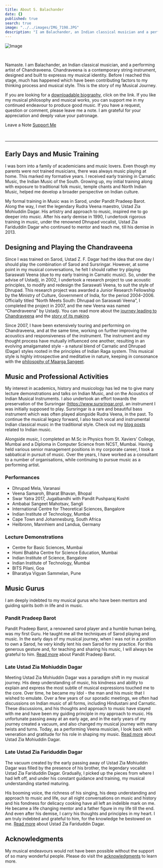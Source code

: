 ```yaml
---
title: About S. Balachander
date: {}
published: true
search: true
image: "../../images/IMG_7198.JPG"
description: "I am Balachander, an Indian classical musician and a performing artist of Chandraveena. Chandraveena is a modern string instrument designed by me to reflect my musical identity and values. Before I reached this stage, much has happened which has shaped my thoughts and music. This is the story of my Musical Journey. Read on to find out!"
---
```


![Image](IMG_7198.JPG)

<br>

Namaste. I am Balachander, an Indian classical musician, and a performing artist of Chandraveena. Chandraveena is a contemporary string instrument, designed and built to expresss my musical identity. Before I reached this stage, much has happened which have been contributing factors to my thinking process and musical style. This is the story of my Musical Journey.

If you are looking for a [downloadable biography](/assets/Biography.pdf), click on the link. If you like my musical philosophy and musical works, you can support me in my continued endeavour to produce good music. If you have a request, question or comment, please leave me a note. I am grateful for your appreciation and deeply value your patronage.

<notice-box center=" ">

<my-button to="/contact/">Leave a Note</my-button>
<a href="https://www.paypal.me/ChandraveenaTest"><unlinked-button>Support Me</unlinked-button></a>

</notice-box>

<br>
<hr>

## Early Days and Music Training

I was born into a family of academicians and music lovers. Even though my parents were not trained musicians, there was always music playing at home. This marked my formative years. I received early training in Carnatic Music, the Indian Music of the South. Growing up, my initial training along with exposure to traditional folk music, temple chants and North Indian Music, helped me develop a broader perspective on Indian culture.

My formal training in Music was in Sarod, under Pandit Pradeep Barot. Along the way, I met the legendary Rudra Veena maestro, Ustad Zia Mohiuddin Dagar. His artistry and approach to music, inspired me to go deeper into music. After his early demise in 1990, I undertook rigorous training in music, under the renowned Dhrupad vocalist, Ustad Zia Fariduddin Dagar who continued to mentor and teach me, till his demise in 2013.

## Designing and Playing the Chandraveena

Since I was trained on Sarod, Ustad Z. F. Dagar had the idea that one day I should play the combination of Sarod and Sursringar. However, at some point in my musical conversations, he felt I should rather try playing Saraswati Veena (due to my early training in Carnatic music). So, under the advise of Ustadji, in 2002, I undertook a research project to use acoustic principles, to modify and redesign the Saraswati Veena, to suit the style of Dhrupad. This research project was awarded a Junior Research Fellowship by the Ministry of Culture, Government of India, for the period 2004–2006. Officially titled “North Meets South: Dhrupad on Saraswati Veena”, I completed the project in 2007, and the new Veena was named “Chandraveena” by Ustadji. You can read more about the [journey leading to Chandraveena](/blog/why-chandraveena/) and the [story of its making](/blog/making-of-chandraveena/).

Since 2007, I have been extensively touring and performing on Chandraveena, and at the same time, working on further improving the acoustics and responsiveness of the instrument. The instrument and my thought process have mutually influenced one another, resulting in an evolving amalgamated style - a natural blend of Carnatic and Dhrupad (Dagar) styles rooted in the principles of Indian Raga system. This musical style is highly introspective and meditative in nature, keeping in consonance with the [philosophy of Maarga Sangeet](/blog/philosophy-of-music/).

## Music and Professional Activities

My interest in academics, history and musicology has led me to give many lecture demonstrations and talks on Indian Music, and on the Acoustics of Indian Musical Instruments. I also undertook an effort towards the preservation of the Sursringar (https://www.sursringar.org), an instrument I was initially supposed to play. Sursringar is a rare and beautiful bass instrument which was often played alongside Rudra Veena, in the past. To continue the musical legacy forward, I also teach vocal and instrumental Indian classical music in the traditional style. Check out my [blog posts](/blog/) related to Indian music.

Alongside music, I completed an M.Sc in Physics from St. Xaviers’ College, Mumbai and a Diploma in Computer Science from NCST, Mumbai. Having held various senior management positions in my corporate career, I took a sabbatical in pursuit of music. Over the years, I have worked as a consultant to a number of organisations, while continuing to pursue music as a performing artist.

### Performances
* Dhrupad Mela, Varanasi
* Veena Samaroh, Bharat Bhavan, Bhopal
* Swar Yatra 2017, Jugalbandhi with Pandit Pushparaj Koshti
* Ambabai Sangeet Mahotsav, Sangli
* International Centre for Theoretical Sciences, Bangalore
* Indian Institute of Technology, Mumbai
* Cape Town and Johannesburg, South Africa
* Heilbronn, Mannhiem and Landua, Germany

### Lecture Demonstrations
* Centre for Basic Sciences, Mumbai
* Homi Bhabha Centre for Science Education, Mumbai
* Indian Institute of Science, Bangalore
* Indian Institute of Technology, Mumbai
* BITS Pilani, Goa
* Bharatiya Vigyan Sammelan, Pune

## Music Gurus
I am deeply indebted to my musical gurus who have been mentors and guiding spirits both in life and in music.

### Pandit Pradeep Barot
Pandit Pradeep Barot, a renowned sarod player and a humble human being, was my first Guru. He taught me all the techniques of Sarod playing and music. In the early days of my musical journey, when I was not in a position to own a Sarod, he very kindly lent his own Sarod for my practice. For this generous gesture and, for teaching and sharing his music, I will always be grateful to him. [Read more](https://en.wikipedia.org/wiki/Pradeep_Barot) about Pandit Pradeep Barot.

### Late Ustad Zia Mohiuddin Dagar
Meeting Ustad Zia Mohiuddin Dagar was a paradigm shift in my musical journey. His deep understanding of music, his kindness and ability to explain and express the most subtle of musical expressions touched me to the core. Over time, he became my Idol - the man and his music that I wished to emulate. Over a few years of our sporadic meetings, we often had discussions on Indian music of all forms, including Hindustani and Carnatic. These discussions, and his thoughts and approach to music have stayed with me and have been my guiding principle in my approach to music. His unfortunate passing away at an early age, and in the early years of my journey created a vacuum, and also changed my musical journey with many twists and turns. Today, as a performing Veena musician, I look back with veneration and gratitude for his role in shaping my music. [Read more](https://en.wikipedia.org/wiki/Zia_Mohiuddin_Dagar) about Ustad Zia Mohiuddin Dagar.

### Late Ustad Zia Fariduddin Dagar
The vacuum created by the early passing away of Ustad Zia Mohiuddin Dagar was filled by the presence of his brother, the legendary vocalist Ustad Zia Fariduddin Dagar. Gradually, I picked up the pieces from where I had left off, and under his constant guidance and training, my musical understanding started maturing.

His booming voice, the richness of his singing, his deep understanding and approach to music and life, our all night conversations on music and history and his fondness for delicacy cooking have all left an indelible mark on me. He became a life changing mentor and a father figure in my life till the end. And even after his demise, I carry his thoughts and principles in my heart. I am truly indebted and grateful to him, for the knowledge he bestowed on me. [Read more](https://en.wikipedia.org/wiki/Zia_Fariduddin_Dagar) about Ustad Zia Fariduddin Dagar.

## Acknowledgments
My musical endeavours would not have been possible without the support of so many wonderful people. Please do visit the [acknowledgments](/acknowledgments/) to learn more.
